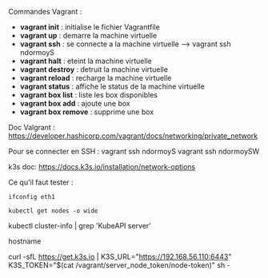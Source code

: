
Commandes Vagrant :
- **vagrant init** : initialise le fichier Vagrantfile
- **vagrant up** : demarre la machine virtuelle
- **vagrant ssh** : se connecte a la machine virtuelle --> vagrant ssh ndormoyS
- **vagrant halt** : eteint la machine virtuelle
- **vagrant destroy** : detruit la machine virtuelle
- **vagrant reload** : recharge la machine virtuelle
- **vagrant status** : affiche le status de la machine virtuelle
- **vagrant box list** : liste les box disponibles
- **vagrant box add** : ajoute une box
- **vagrant box remove** : supprime une box

Doc Valgrant :
https://developer.hashicorp.com/vagrant/docs/networking/private_network

Pour se connecter en SSH :
vagrant ssh ndormoyS
vagrant ssh ndormoySW


k3s doc:
https://docs.k3s.io/installation/network-options


Ce qu'il faut tester :
```
ifconfig eth1
```
```
kubectl get nodes -o wide
```

kubectl cluster-info | grep 'KubeAPI server'

hostname

curl -sfL https://get.k3s.io | K3S_URL="https://192.168.56.110:6443" K3S_TOKEN="$(cat /vagrant/server_node_token/node-token)" sh -